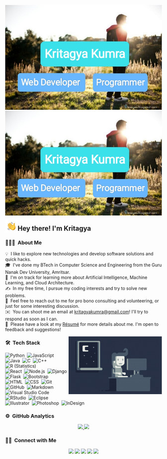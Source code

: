 ![Kritagya Kumra Banner](https://github.com/Kritagya-web/Kritagya-web/blob/main/assets/Kritagya%20Kumra%20Banner.jpg)
<img alt="Kritagya Kumra Banner" src="./assets/Kritagya%20Kumra%20Banner.jpg" align="center"/>

<img alt="Night Coding" src="./assets/Hand%20Wave.gif" width='40' align="left"/><h2>Hey there! I'm Kritagya</h2>

<!-- ## 👋 &nbsp;Hey there! I'm Kritagya -->

### 👨🏻‍💻 &nbsp;About Me

💡 &nbsp;I like to explore new technologies and develop software solutions and quick hacks.\
🎓 &nbsp;I've done my BTech in Computer Science and Engineering from the Guru Nanak Dev University, Amritsar.\
🌱 &nbsp;I'm on track for learning more about Artificial Intelligence, Machine Learning, and Cloud Architecture.\
✍️ &nbsp;In my free time, I pursue my coding interests and try to solve new problems.\
💬 &nbsp;Feel free to reach out to me for pro bono consulting and volunteering, or just for some interesting discussion.\
✉️ &nbsp;You can shoot me an email at kritagyakumra@gmail.com! I'll try to respond as soon as I can.\
📄 &nbsp;Please have a look at my [Résumé](https://drive.google.com/file/d/1XvmOASqt3_poL8iRU6-jJWOTzHN1IUHn/view?usp=share_link) for more details about me. I'm open to feedback and suggestions!

<img alt="Night Coding" src="https://raw.githubusercontent.com/AVS1508/AVS1508/master/assets/Night-Coding.gif" align="right"/>

### 🛠 &nbsp;Tech Stack

![Python](https://img.shields.io/badge/-Python-05122A?style=flat&logo=python)&nbsp;
![JavaScript](https://img.shields.io/badge/-JavaScript-05122A?style=flat&logo=javascript)&nbsp;
![Java](https://img.shields.io/badge/-Java-05122A?style=flat&logo=Java&logoColor=FFA518)&nbsp;
![C](https://img.shields.io/badge/-C-05122A?style=flat&logo=C&logoColor=A8B9CC)&nbsp;
![C++](https://img.shields.io/badge/-C++-05122A?style=flat&logo=C%2B%2B&logoColor=00599C)&nbsp;
![R (Statistics)](https://img.shields.io/badge/-R-05122A?style=flat&logo=R&logoColor=276DC3)\
![React](https://img.shields.io/badge/-React-05122A?style=flat&logo=react)&nbsp;
![Node.js](https://img.shields.io/badge/-Node.js-05122A?style=flat&logo=node.js)&nbsp;
![Django](https://img.shields.io/badge/-Django-05122A?style=flat&logo=django&logoColor=092E20)&nbsp;
![Flask](https://img.shields.io/badge/-Flask-05122A?style=flat&logo=flask)&nbsp;
![Bootstrap](https://img.shields.io/badge/-Bootstrap-05122A?style=flat&logo=bootstrap&logoColor=563D7C)\
![HTML](https://img.shields.io/badge/-HTML-05122A?style=flat&logo=HTML5)&nbsp;
![CSS](https://img.shields.io/badge/-CSS-05122A?style=flat&logo=CSS3&logoColor=1572B6)&nbsp;
![Git](https://img.shields.io/badge/-Git-05122A?style=flat&logo=git)&nbsp;
![GitHub](https://img.shields.io/badge/-GitHub-05122A?style=flat&logo=github)&nbsp;
![Markdown](https://img.shields.io/badge/-Markdown-05122A?style=flat&logo=markdown)\
![Visual Studio Code](https://img.shields.io/badge/-Visual%20Studio%20Code-05122A?style=flat&logo=visual-studio-code&logoColor=007ACC)&nbsp;
![RStudio](https://img.shields.io/badge/-RStudio-05122A?style=flat&logo=rstudio)&nbsp;
![Eclipse](https://img.shields.io/badge/-Eclipse-05122A?style=flat&logo=eclipse-ide&logoColor=2C2255)\
![Illustrator](https://img.shields.io/badge/-Illustrator-05122A?style=flat&logo=adobe-illustrator)&nbsp;
![Photoshop](https://img.shields.io/badge/-Photoshop-05122A?style=flat&logo=adobe-photoshop)&nbsp;
![InDesign](https://img.shields.io/badge/-InDesign-05122A?style=flat&logo=adobe-indesign)

### ⚙️ &nbsp;GitHub Analytics

<p align="center">
<a href="https://github.com/Kritagya-web">
  <img height="180em" src="https://github-readme-stats-eight-theta.vercel.app/api?username=Kritagya-web&show_icons=true&theme=algolia&include_all_commits=true&count_private=true"/>
  <img height="180em" src="https://github-readme-stats-eight-theta.vercel.app/api/top-langs/?username=KRitagya-web&layout=compact&langs_count=8&theme=algolia"/>
</a>
</p>

### 🤝🏻 &nbsp;Connect with Me

<p align="center">
<a href="https://beautiful-stroopwafel-1722a5.netlify.app/#/"><img src="https://img.shields.io/badge/-Kritagya Kumra-3423A6?style=flat&logo=Google-Chrome&logoColor=white"/></a>
<a href="https://www.linkedin.com/in/kritagya-kumra-bba9b41b6/"><img src="https://img.shields.io/badge/-Kritagya%20Kumra-0077B5?style=flat&logo=Linkedin&logoColor=white"/></a>  
<a href="mailto:kritagyakumra@gmail.com"><img src="https://img.shields.io/badge/-kritagyakumra@gmail.com-D14836?style=flat&logo=Gmail&logoColor=white"/></a>
<a href="https://www.instagram.com/kritagyakumra/"><img src="https://img.shields.io/badge/-kritagyakumra-E4405F?style=flat&logo=Instagram&logoColor=white"/></a>
<a href="https://www.facebook.com/kritagya.kumra"><img src="https://img.shields.io/badge/-kritagya.kumra-1877F2?style=flat&logo=Facebook&logoColor=white"/></a>
</p>
